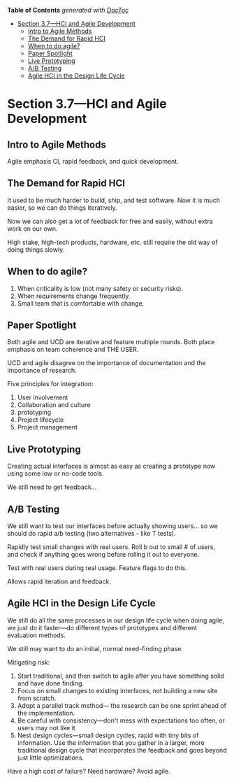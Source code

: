 <!-- START doctoc generated TOC please keep comment here to allow auto update -->
<!-- DON'T EDIT THIS SECTION, INSTEAD RE-RUN doctoc TO UPDATE -->
**Table of Contents**  *generated with [DocToc](https://github.com/thlorenz/doctoc)*

- [Section 3.7—HCI and Agile Development](#section-37hci-and-agile-development)
  - [Intro to Agile Methods](#intro-to-agile-methods)
  - [The Demand for Rapid HCI](#the-demand-for-rapid-hci)
  - [When to do agile?](#when-to-do-agile)
  - [Paper Spotlight](#paper-spotlight)
  - [Live Prototyping](#live-prototyping)
  - [A/B Testing](#ab-testing)
  - [Agile HCI in the Design Life Cycle](#agile-hci-in-the-design-life-cycle)

<!-- END doctoc generated TOC please keep comment here to allow auto update -->

# Section 3.7—HCI and Agile Development

## Intro to Agile Methods

Agile emphasis CI, rapid feedback, and quick development.

## The Demand for Rapid HCI

It used to be much harder to build, ship, and test software. Now it is much easier, so we can do
things iteratively.

Now we can also get a lot of feedback for free and easily, without extra work on our own.

High stake, high-tech products, hardware, etc. still require the old way of doing things slowly.

## When to do agile?

1. When criticality is low (not many safety or security risks).
2. When requirements change frequently.
3. Small team that is comfortable with change.

## Paper Spotlight

Both agile and UCD are iterative and feature multiple rounds. Both place emphasis on team coherence
and THE USER.

UCD and agile disagree on the importance of documentation and the importance of research.

Five principles for integration:

1. User involvement
2. Collaboration and culture
3. prototyping
4. Project lifecycle
5. Project management

## Live Prototyping

Creating actual interfaces is almost as easy as creating a prototype now using some low or no-code
tools.

We still need to get feedback...

## A/B Testing

We still want to test our interfaces before actually showing users... so we should do rapid a/b
testing (two alternatives - like T tests).

Rapidly test small changes with real users. Roll b out to small # of users, and check if anything
goes wrong before rolling it out to everyone.

Test with real users during real usage. Feature flags to do this.

Allows rapid iteration and feedback.

## Agile HCI in the Design Life Cycle

We still do all the same processes in our design life cycle when doing agile, we just do it
faster—do different types of prototypes and different evaluation methods.

We still may want to do an initial, normal need-finding phase.

Mitigating risk:

1. Start traditional, and then switch to agile after you have something solid and have done finding.
2. Focus on small changes to existing interfaces, not building a new site from scratch.
3. Adopt a parallel track method— the research can be one sprint ahead of the implementation.
4. Be careful with consistency—don't mess with expectations too often, or users may not like it
5. Nest design cycles—small design cycles, rapid with tiny bits of information. Use the
   information that you gather in a larger, more traditional design cycle that incorporates the
   feedback and goes beyond just little optimizations.

Have a high cost of failure? Need hardware? Avoid agile.

